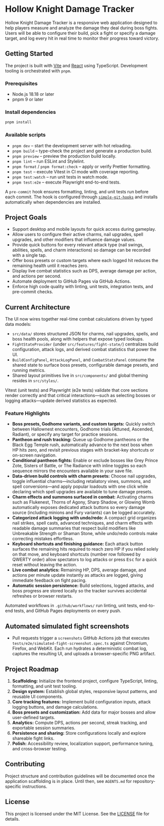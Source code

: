 # Hollow Knight Damage Tracker

Hollow Knight Damage Tracker is a responsive web application designed to help players measure and analyze the damage they deal during boss fights. Users will be able to configure their build, pick a fight or specify a damage target, and log every hit in real time to monitor their progress toward victory.

## Getting Started

The project is built with [Vite](https://vitejs.dev/) and [React](https://react.dev/) using TypeScript. Development tooling is orchestrated with `pnpm`.

### Prerequisites

- Node.js 18.18 or later
- pnpm 9 or later

### Install dependencies

```bash
pnpm install
```

### Available scripts

- `pnpm dev` – start the development server with hot reloading.
- `pnpm build` – type-check the project and generate a production build.
- `pnpm preview` – preview the production build locally.
- `pnpm lint` – run ESLint and Stylelint.
- `pnpm format` / `pnpm format:check` – apply or verify Prettier formatting.
- `pnpm test` – execute Vitest in CI mode with coverage reporting.
- `pnpm test:watch` – run unit tests in watch mode.
- `pnpm test:e2e` – execute Playwright end-to-end tests.

A `pre-commit` hook ensures formatting, linting, and unit tests run before each commit. The hook is configured through [`simple-git-hooks`](https://github.com/toplenboren/simple-git-hooks) and installs automatically when dependencies are installed.

## Project Goals

- Support desktop and mobile layouts for quick access during gameplay.
- Allow users to configure their active charms, nail upgrades, spell upgrades, and other modifiers that influence damage values.
- Provide quick buttons for every relevant attack type (nail swings, abilities, spells, and charm interactions) so damage can be recorded with a single tap.
- Offer boss presets or custom targets where each logged hit reduces the remaining health until it reaches zero.
- Display live combat statistics such as DPS, average damage per action, and actions per second.
- Automate deployment to GitHub Pages via GitHub Actions.
- Enforce high code quality with linting, unit tests, integration tests, and pre-commit checks.

## Current Architecture

The UI now wires together real-time combat calculations driven by typed data models:

- `src/data/` stores structured JSON for charms, nail upgrades, spells, and boss health pools, along with helpers that expose typed lookups.
- `FightStateProvider` (under `src/features/fight-state/`) centralizes build configuration, attack logs, and derived combat statistics that power the UI.
- `BuildConfigPanel`, `AttackLogPanel`, and `CombatStatsPanel` consume the shared state to surface boss presets, configurable damage presets, and running metrics.
- Shared layout primitives live in `src/components/` and global theming resides in `src/styles/`.

Vitest (unit tests) and Playwright (e2e tests) validate that core sections render correctly and that critical interactions—such as selecting bosses or logging attacks—update derived statistics as expected.

### Feature Highlights

- **Boss presets, Godhome variants, and custom targets:** Quickly switch between Hallownest encounters, Godhome trials (Attuned, Ascended, Radiant), or specify any target for practice sessions.
- **Pantheon and rush tracking:** Queue up Godhome pantheons or the Black Egg Temple rush, automatically advance to the next boss when HP hits zero, and revisit previous stages with bracket-key shortcuts or on-screen navigation.
- **Conditional pantheon fights:** Enable or exclude bosses like Grey Prince Zote, Sisters of Battle, or The Radiance with inline toggles so each sequence mirrors the encounters available in your save file.
- **Data-driven build controls with charm presets:** Choose nail upgrades, toggle influential charms—including retaliatory vines, summons, and spell conversions—and apply popular loadouts with one click while declaring which spell upgrades are available to tune damage presets.
- **Charm effects and summons surfaced in combat:** Activating charms such as Flukenest, Thorns of Agony, Sharp Shadow, or Glowing Womb automatically exposes dedicated attack buttons so every damage source (including minions and Fury variants) can be logged accurately.
- **Categorized attack logging with undo/redo:** A compact grid organizes nail strikes, spell casts, advanced techniques, and charm effects with readable damage summaries that respect build modifiers like Unbreakable Strength or Shaman Stone, while undo/redo controls make correcting mistakes effortless.
- **Keyboard shortcuts and finishing guidance:** Each attack button surfaces the remaining hits required to reach zero HP if you relied solely on that move, and keyboard shortcuts (number row followed by QWERTY order) allow spectators to log attacks or press <kbd>Esc</kbd> for a quick reset without leaving the action.
- **Live combat analytics:** Remaining HP, DPS, average damage, and actions per minute update instantly as attacks are logged, giving immediate feedback on fight pacing.
- **Automatic session persistence:** Build selections, logged attacks, and boss progress are stored locally so the tracker survives accidental refreshes or browser restarts.

Automated workflows in `.github/workflows/` run linting, unit tests, end-to-end tests, and GitHub Pages deployments on every push.

## Automated simulated fight screenshots

- Pull requests trigger a `screenshots` GitHub Actions job that executes `tests/e2e/simulated-fight-screenshot.spec.ts` against Chromium, Firefox, and WebKit. Each run hydrates a deterministic combat log, captures the resulting UI, and uploads a browser-specific PNG artifact.

## Project Roadmap

1. **Scaffolding:** Initialize the frontend project, configure TypeScript, linting, formatting, and unit test tooling.
2. **Design system:** Establish global styles, responsive layout patterns, and reusable UI components.
3. **Core tracking features:** Implement build configuration inputs, attack logging buttons, and damage calculations.
4. **Boss presets and customization:** Add data for major bosses and allow user-defined targets.
5. **Analytics:** Compute DPS, actions per second, streak tracking, and exportable session summaries.
6. **Persistence and sharing:** Store configurations locally and explore shareable fight links.
7. **Polish:** Accessibility review, localization support, performance tuning, and cross-browser testing.

## Contributing

Project structure and contribution guidelines will be documented once the application scaffolding is in place. Until then, see `AGENTS.md` for repository-specific instructions.

## License

This project is licensed under the MIT License. See the [LICENSE](LICENSE) file for details.
